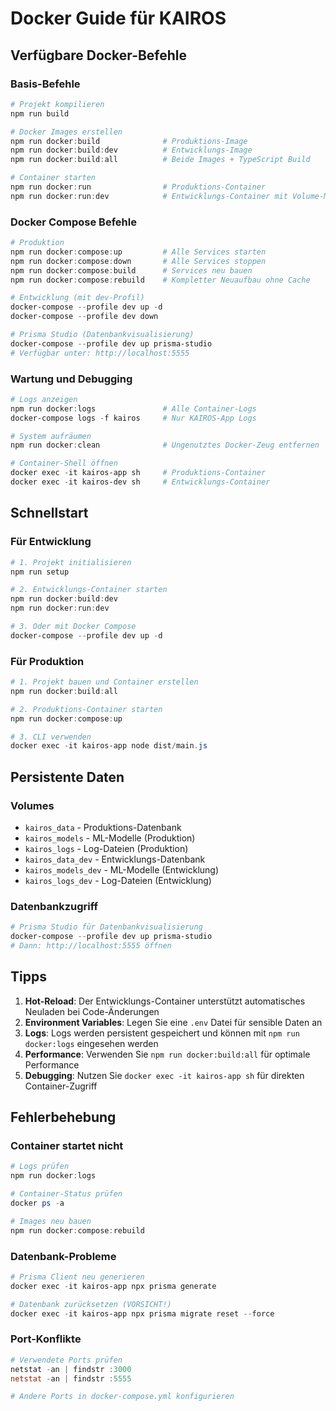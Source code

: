 # Docker Guide für KAIROS

## Verfügbare Docker-Befehle

### Basis-Befehle

```powershell
# Projekt kompilieren
npm run build

# Docker Images erstellen
npm run docker:build              # Produktions-Image
npm run docker:build:dev          # Entwicklungs-Image
npm run docker:build:all          # Beide Images + TypeScript Build

# Container starten
npm run docker:run                # Produktions-Container
npm run docker:run:dev            # Entwicklungs-Container mit Volume-Mounting
```

### Docker Compose Befehle

```powershell
# Produktion
npm run docker:compose:up         # Alle Services starten
npm run docker:compose:down       # Alle Services stoppen
npm run docker:compose:build      # Services neu bauen
npm run docker:compose:rebuild    # Kompletter Neuaufbau ohne Cache

# Entwicklung (mit dev-Profil)
docker-compose --profile dev up -d
docker-compose --profile dev down

# Prisma Studio (Datenbankvisualisierung)
docker-compose --profile dev up prisma-studio
# Verfügbar unter: http://localhost:5555
```

### Wartung und Debugging

```powershell
# Logs anzeigen
npm run docker:logs               # Alle Container-Logs
docker-compose logs -f kairos     # Nur KAIROS-App Logs

# System aufräumen
npm run docker:clean              # Ungenutztes Docker-Zeug entfernen

# Container-Shell öffnen
docker exec -it kairos-app sh     # Produktions-Container
docker exec -it kairos-dev sh     # Entwicklungs-Container
```

## Schnellstart

### Für Entwicklung

```powershell
# 1. Projekt initialisieren
npm run setup

# 2. Entwicklungs-Container starten
npm run docker:build:dev
npm run docker:run:dev

# 3. Oder mit Docker Compose
docker-compose --profile dev up -d
```

### Für Produktion

```powershell
# 1. Projekt bauen und Container erstellen
npm run docker:build:all

# 2. Produktions-Container starten
npm run docker:compose:up

# 3. CLI verwenden
docker exec -it kairos-app node dist/main.js
```

## Persistente Daten

### Volumes

- `kairos_data` - Produktions-Datenbank
- `kairos_models` - ML-Modelle (Produktion)
- `kairos_logs` - Log-Dateien (Produktion)
- `kairos_data_dev` - Entwicklungs-Datenbank
- `kairos_models_dev` - ML-Modelle (Entwicklung)
- `kairos_logs_dev` - Log-Dateien (Entwicklung)

### Datenbankzugriff

```powershell
# Prisma Studio für Datenbankvisualisierung
docker-compose --profile dev up prisma-studio
# Dann: http://localhost:5555 öffnen
```

## Tipps

1. **Hot-Reload**: Der Entwicklungs-Container unterstützt automatisches Neuladen bei Code-Änderungen
2. **Environment Variables**: Legen Sie eine `.env` Datei für sensible Daten an
3. **Logs**: Logs werden persistent gespeichert und können mit `npm run docker:logs` eingesehen werden
4. **Performance**: Verwenden Sie `npm run docker:build:all` für optimale Performance
5. **Debugging**: Nutzen Sie `docker exec -it kairos-app sh` für direkten Container-Zugriff

## Fehlerbehebung

### Container startet nicht

```powershell
# Logs prüfen
npm run docker:logs

# Container-Status prüfen
docker ps -a

# Images neu bauen
npm run docker:compose:rebuild
```

### Datenbank-Probleme

```powershell
# Prisma Client neu generieren
docker exec -it kairos-app npx prisma generate

# Datenbank zurücksetzen (VORSICHT!)
docker exec -it kairos-app npx prisma migrate reset --force
```

### Port-Konflikte

```powershell
# Verwendete Ports prüfen
netstat -an | findstr :3000
netstat -an | findstr :5555

# Andere Ports in docker-compose.yml konfigurieren
```
